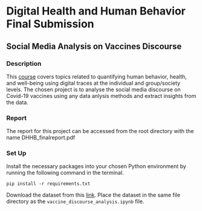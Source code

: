 # Digital Health and Human Behavior Final Submission

## Social Media Analysis on Vaccines Discourse   

### Description    
This [course](https://digitraceslab.github.io/dhhb/index.html) covers topics related to quantifying human behavior, health, and well-being using digital traces at the individual and group/society levels. The chosen project is to analyse the social media discourse on Covid-19 vaccines using any data anlysis methods and extract insights from the data.     

### Report
The report for this project can be accessed from the root directory with the name DHHB_finalreport.pdf    


### Set Up

Install the necessary packages into your chosen Python environment by running the following command in the terminal.

```
pip install -r requirements.txt
```

Download the dataset from this [link](https://www.kaggle.com/datasets/komalkhetlani/tweets-about-covid19-all-over-the-world). Place the dataset in the same file directory as the `vaccine_discourse_analysis.ipynb` file.
